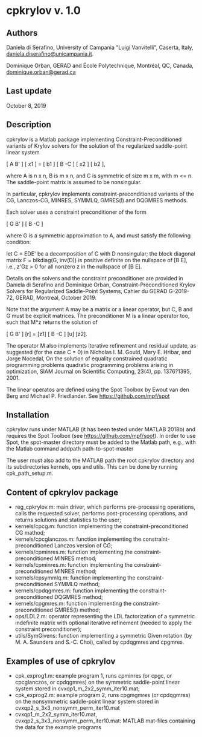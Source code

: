 cpkrylov v. 1.0
===============

Authors
-------

Daniela di Serafino, University of Campania "Luigi Vanvitelli", Caserta, Italy,
daniela.diserafino@unicampania.it.

Dominique Orban, GERAD and École Polytechnique, Montréal, QC, Canada,
dominique.orban@gerad.ca

Last update
-----------

October 8, 2019

Description
-----------

cpkrylov is a Matlab package implementing Constraint-Preconditioned variants of
Krylov solvers for the solution of the regularized saddle-point linear system

   [ A  B' ] [ x1 ] = [ b1 ]
   [ B  -C ] [ x2 ]   [ b2 ],

where A is n x n, B is m x n, and C is symmetric of size m x m, with m <= n.
The saddle-point matrix is assumed to be nonsingular.

In particular, cpkrylov implements constraint-preconditioned variants of the
CG, Lanczos-CG, MINRES, SYMMLQ, GMRES(l) and DQGMRES methods.

Each solver uses a constraint preconditioner of the form

   [ G  B' ]
   [ B  -C ]

where G is a symmetric approximation to A, and must satisfy the
following condition:

let C = EDE' be a decomposition of C with D nonsingular;
the block diagonal matrix F = blkdiag(G, inv(D)) is positive definite
on the nullspace of [B E], i.e., z'Gz > 0 for all nonzero z in the
nullspace of [B E].

Details on the solvers and the constraint preconditioner are provided in
   Daniela di Serafino and Dominique Orban,
   Constraint-Preconditioned Krylov Solvers for Regularized Saddle-Point Systems,
   Cahier du GERAD G-2019-72, GERAD, Montreal, October 2019.

Note that the argument A may be a matrix or a linear operator, but C, B
and G must be explicit matrices. The preconditioner M is a linear
operator too, such that M*z returns the solution of

   [ G   B' ] [r] = [z1]
   [ B  -C  ] [u]   [z2].

The operator M also implements iterative refinement and residual update,
as suggested (for the case C = 0) in 
   Nicholas I. M. Gould, Mary E. Hribar, and Jorge Nocedal,
   On the solution of equality constrained quadratic programming
   problems quadratic programming problems arising in optimization,
   SIAM Journal on Scientific Computing, 23(4), pp. 1376?1395, 2001.

The linear operatos are defined using the Spot Toolbox by Ewout van
den Berg and Michael P. Friedlander. See
   https://github.com/mpf/spot

Installation
------------

cpkrylov runs under MATLAB (it has been tested under MATLAB 2018b) and requires
the Spot Toolbox (see https://github.com/mpf/spot). In order to use Spot, the
spot-master directory must be added to the Matlab path, e.g., with the Matlab command
   addpath path-to-spot-master

The user must also add to the MATLAB path the root cpkrylov directory and its subdirectories
kernels, ops and utils. This can be done by running cpk_path_setup.m.

Content of cpkrylov package
---------------------------

- reg_cpkrylov.m:         main driver, which performs pre-processing operations,
                          calls the requested solver, performs post-processing operations,
                          and returns solutions and statistics to the user;
- kernels/cpcg.m:         function implementing the constraint-preconditioned CG mathod;
- kernels/cpcglanczos.m:  function implementing the constraint-preconditioned Lanczos version of CG;
- kernels/cpminres.m:     function implementing the constraint-preconditioned MINRES method;
- kernels/cpminres.m:     function implementing the constraint-preconditioned MINRES method;
- kernels/cpsymmlq.m:     function implementing the constraint-preconditioned SYMMLQ method;
- kernels/cpdqgmres.m:    function implementing the constraint-preconditioned DQGMRES method;
- kernels/cpgmres.m:      function implementing the constraint-preconditioned GMRES(l) method;
- ops/LDL2.m:             operator representing the LDL factorization of a symmetric indefinite
                          matrix with optional iterative refinement (needed to apply the constraint
                          preconditioner);
- utils/SymGivens:        function implementing a symmetric Given rotation (by M. A. Saunders and
                          S.-C. Choi), called by cpdqgmres and cpgmres.

Examples of use of cpkrylov
---------------------------

- cpk_exprog1.m:          example program 1, runs cpminres (or cpgc, or cpcglanczos, or
                          cpdqgmres) on the symmetric saddle-point linear system stored in
                          cvxqp1_m_2x2_symm_iter10.mat;
- cpk_exprog2.m:          example program 2, runs cpgmgmres (or cpdqgmres) on the nonsymmetric
                          saddle-point linear system stored in cvxqp2_s_3x3_nonsymm_perm_iter10.mat
- cvxqp1_m_2x2_symm_iter10.mat, cvxqp2_s_3x3_nonsymm_perm_iter10.mat:
                          MATLAB mat-files containing the data for the example programs
